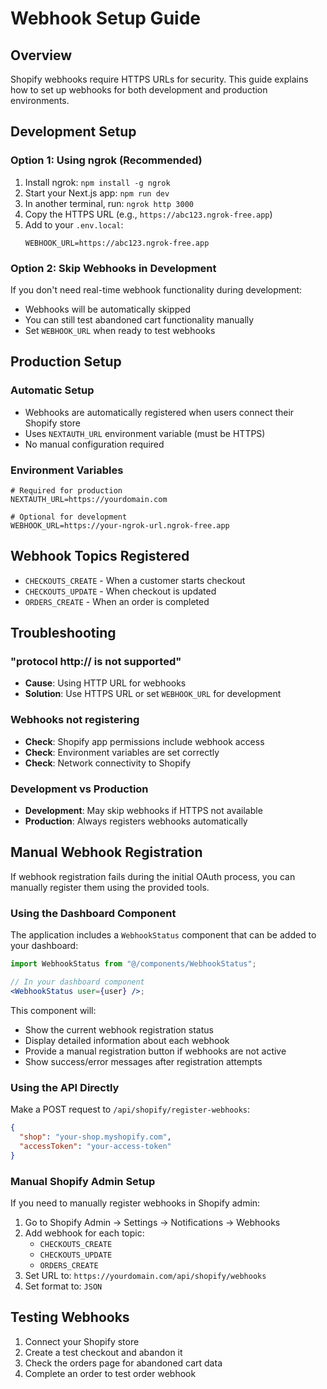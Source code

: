 # Webhook Setup Guide

## Overview

Shopify webhooks require HTTPS URLs for security. This guide explains how to set up webhooks for both development and production environments.

## Development Setup

### Option 1: Using ngrok (Recommended)

1. Install ngrok: `npm install -g ngrok`
2. Start your Next.js app: `npm run dev`
3. In another terminal, run: `ngrok http 3000`
4. Copy the HTTPS URL (e.g., `https://abc123.ngrok-free.app`)
5. Add to your `.env.local`:
   ```
   WEBHOOK_URL=https://abc123.ngrok-free.app
   ```

### Option 2: Skip Webhooks in Development

If you don't need real-time webhook functionality during development:

- Webhooks will be automatically skipped
- You can still test abandoned cart functionality manually
- Set `WEBHOOK_URL` when ready to test webhooks

## Production Setup

### Automatic Setup

- Webhooks are automatically registered when users connect their Shopify store
- Uses `NEXTAUTH_URL` environment variable (must be HTTPS)
- No manual configuration required

### Environment Variables

```env
# Required for production
NEXTAUTH_URL=https://yourdomain.com

# Optional for development
WEBHOOK_URL=https://your-ngrok-url.ngrok-free.app
```

## Webhook Topics Registered

- `CHECKOUTS_CREATE` - When a customer starts checkout
- `CHECKOUTS_UPDATE` - When checkout is updated
- `ORDERS_CREATE` - When an order is completed

## Troubleshooting

### "protocol http:// is not supported"

- **Cause**: Using HTTP URL for webhooks
- **Solution**: Use HTTPS URL or set `WEBHOOK_URL` for development

### Webhooks not registering

- **Check**: Shopify app permissions include webhook access
- **Check**: Environment variables are set correctly
- **Check**: Network connectivity to Shopify

### Development vs Production

- **Development**: May skip webhooks if HTTPS not available
- **Production**: Always registers webhooks automatically

## Manual Webhook Registration

If webhook registration fails during the initial OAuth process, you can manually register them using the provided tools.

### Using the Dashboard Component

The application includes a `WebhookStatus` component that can be added to your dashboard:

```jsx
import WebhookStatus from "@/components/WebhookStatus";

// In your dashboard component
<WebhookStatus user={user} />;
```

This component will:

- Show the current webhook registration status
- Display detailed information about each webhook
- Provide a manual registration button if webhooks are not active
- Show success/error messages after registration attempts

### Using the API Directly

Make a POST request to `/api/shopify/register-webhooks`:

```json
{
  "shop": "your-shop.myshopify.com",
  "accessToken": "your-access-token"
}
```

### Manual Shopify Admin Setup

If you need to manually register webhooks in Shopify admin:

1. Go to Shopify Admin → Settings → Notifications → Webhooks
2. Add webhook for each topic:
   - `CHECKOUTS_CREATE`
   - `CHECKOUTS_UPDATE`
   - `ORDERS_CREATE`
3. Set URL to: `https://yourdomain.com/api/shopify/webhooks`
4. Set format to: `JSON`

## Testing Webhooks

1. Connect your Shopify store
2. Create a test checkout and abandon it
3. Check the orders page for abandoned cart data
4. Complete an order to test order webhook
